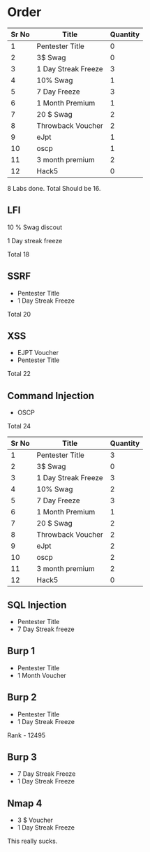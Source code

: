 # Order

| Sr No | Title               | Quantity |
| ----- | ------------------- | -------- |
| 1     | Pentester Title     | 0        |
| 2     | 3$ Swag             | 0        |
| 3     | 1 Day Streak Freeze | 3        |
| 4     | 10% Swag            | 1        |
| 5     | 7 Day Freeze        | 3        |
| 6     | 1 Month Premium     | 1        |
| 7     | 20 $ Swag           | 2        |
| 8     | Throwback Voucher   | 2        |
| 9     | eJpt                | 1        |
| 10    | oscp                | 1        |
| 11    | 3 month premium     | 2        |
| 12    | Hack5               | 0        |

8 Labs done. Total Should be 16.

## LFI 

10 % Swag discout

1 Day streak freeze

Total 18

## SSRF

- Pentester Title
- 1 Day Streak Freeze

Total 20

## XSS

- EJPT Voucher
- Pentester Title

Total 22

## Command Injection

- OSCP 

Total 24

| Sr No | Title               | Quantity |
| ----- | ------------------- | -------- |
| 1     | Pentester Title     | 3        |
| 2     | 3$ Swag             | 0        |
| 3     | 1 Day Streak Freeze | 3        |
| 4     | 10% Swag            | 2        |
| 5     | 7 Day Freeze        | 3        |
| 6     | 1 Month Premium     | 1        |
| 7     | 20 $ Swag           | 2        |
| 8     | Throwback Voucher   | 2        |
| 9     | eJpt                | 2        |
| 10    | oscp                | 2        |
| 11    | 3 month premium     | 2        |
| 12    | Hack5               | 0        |

## SQL Injection

- Pentester Title
- 7 Day Streak freeze

## Burp 1

- Pentester Title
- 1 Month Voucher

## Burp 2

- Pentester Title
- 1 Day Streak Freeze

Rank - 12495

## Burp 3

- 7 Day Streak Freeze
- 1 Day Streak Freeze

## Nmap 4

- 3 $ Voucher
- 1 Day Streak Freeze

This really sucks.

